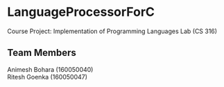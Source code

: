 # LanguageProcessorForC
Course Project: Implementation of Programming Languages Lab (CS 316) <br>

## Team Members
Animesh Bohara      (160050040)<br>
Ritesh Goenka       (160050047)<br>

